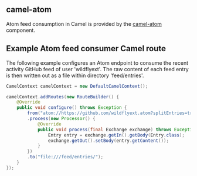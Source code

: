 ## camel-atom

Atom feed consumption in Camel is provided by the [camel-atom](http://camel.apache.org/atom.html) component.

## Example Atom feed consumer Camel route

The following example configures an Atom endpoint to consume the recent activity GitHub feed of user 'wildflyext'. The raw content of each feed entry is then written out as a file within directory 'feed/entries'.

```java
CamelContext camelContext = new DefaultCamelContext();

camelContext.addRoutes(new RouteBuilder() {
    @Override
    public void configure() throws Exception {
        from("atom://https://github.com/wildflyext.atom?splitEntries=true")
        .process(new Processor() {
            @Override
            public void process(final Exchange exchange) throws Exception {
                Entry entry = exchange.getIn().getBody(Entry.class);
                exchange.getOut().setBody(entry.getContent());
            }
        })
        .to("file:///feed/entries/");
    }
});
```

